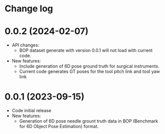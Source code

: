 Change log
==========

0.0.2 (2024-02-07)
==================
* API changes:
    * BOP dataset generate with version 0.0.1 will not load with current code.
* New features:
    * Include generation of 6D pose ground truth for surgical instruments.
    * Current code generates GT poses for the tool pitch link and tool yaw link 

0.0.1 (2023-09-15)
==================

* Code initial release
* New features:
    * Generation of 6D pose needle grount truth data in BOP (Benchmark for 6D Object Pose Estimation) format.